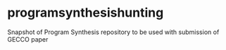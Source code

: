 # programsynthesishunting
Snapshot of Program Synthesis repository to be used with submission of GECCO paper
